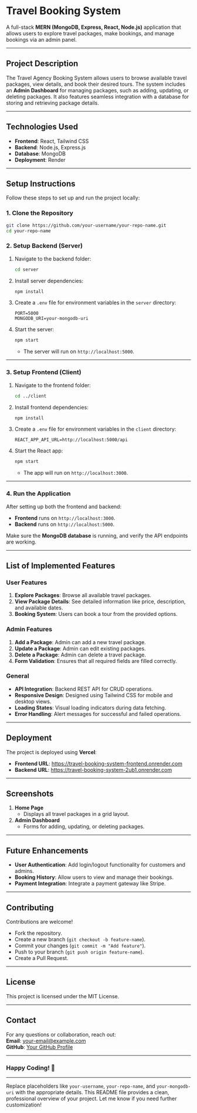 

# **Travel Booking System**

A full-stack **MERN (MongoDB, Express, React, Node.js)** application that allows users to explore travel packages, make bookings, and manage bookings via an admin panel.

---

## **Project Description**

The Travel Agency Booking System allows users to browse available travel packages, view details, and book their desired tours. The system includes an **Admin Dashboard** for managing packages, such as adding, updating, or deleting packages. It also features seamless integration with a database for storing and retrieving package details.

---

## **Technologies Used**

- **Frontend**: React, Tailwind CSS  
- **Backend**: Node.js, Express.js  
- **Database**: MongoDB  
- **Deployment**: Render 

---

## **Setup Instructions**

Follow these steps to set up and run the project locally:

### 1. **Clone the Repository**

```bash
git clone https://github.com/your-username/your-repo-name.git
cd your-repo-name
```

### 2. **Setup Backend (Server)**

1. Navigate to the backend folder:
   ```bash
   cd server
   ```

2. Install server dependencies:
   ```bash
   npm install
   ```

3. Create a `.env` file for environment variables in the `server` directory:
   ```plaintext
   PORT=5000
   MONGODB_URI=your-mongodb-uri
   ```

4. Start the server:
   ```bash
   npm start
   ```
   - The server will run on `http://localhost:5000`.

---

### 3. **Setup Frontend (Client)**

1. Navigate to the frontend folder:
   ```bash
   cd ../client
   ```

2. Install frontend dependencies:
   ```bash
   npm install
   ```

3. Create a `.env` file for environment variables in the `client` directory:
   ```plaintext
   REACT_APP_API_URL=http://localhost:5000/api
   ```

4. Start the React app:
   ```bash
   npm start
   ```
   - The app will run on `http://localhost:3000`.

---

### 4. **Run the Application**

After setting up both the frontend and backend:

- **Frontend** runs on `http://localhost:3000`.  
- **Backend** runs on `http://localhost:5000`.

Make sure the **MongoDB database** is running, and verify the API endpoints are working.

---

## **List of Implemented Features**

### **User Features**
1. **Explore Packages**: Browse all available travel packages.  
2. **View Package Details**: See detailed information like price, description, and available dates.  
3. **Booking System**: Users can book a tour from the provided options.

### **Admin Features**
1. **Add a Package**: Admin can add a new travel package.  
2. **Update a Package**: Admin can edit existing packages.  
3. **Delete a Package**: Admin can delete a travel package.  
4. **Form Validation**: Ensures that all required fields are filled correctly.

### **General**
- **API Integration**: Backend REST API for CRUD operations.  
- **Responsive Design**: Designed using Tailwind CSS for mobile and desktop views.  
- **Loading States**: Visual loading indicators during data fetching.  
- **Error Handling**: Alert messages for successful and failed operations.  

---

## **Deployment**

The project is deployed using **Vercel**:  
- **Frontend URL**: https://travel-booking-system-frontend.onrender.com  
- **Backend URL**: https://travel-booking-system-2ub1.onrender.com




---

## **Screenshots**

1. **Home Page**
   - Displays all travel packages in a grid layout.
2. **Admin Dashboard**
   - Forms for adding, updating, or deleting packages.

---

## **Future Enhancements**

- **User Authentication**: Add login/logout functionality for customers and admins.  
- **Booking History**: Allow users to view and manage their bookings.  
- **Payment Integration**: Integrate a payment gateway like Stripe.  

---

## **Contributing**

Contributions are welcome!  
- Fork the repository.  
- Create a new branch (`git checkout -b feature-name`).  
- Commit your changes (`git commit -m "Add feature"`).  
- Push to your branch (`git push origin feature-name`).  
- Create a Pull Request.  

---

## **License**

This project is licensed under the MIT License.  

---

## **Contact**

For any questions or collaboration, reach out:  
**Email**: [your-email@example.com](mailto:your-email@example.com)  
**GitHub**: [Your GitHub Profile](https://github.com/asmit137)

---

### Happy Coding! 🚀

---

Replace placeholders like `your-username`, `your-repo-name`, and `your-mongodb-uri` with the appropriate details. This README file provides a clean, professional overview of your project. Let me know if you need further customization!


